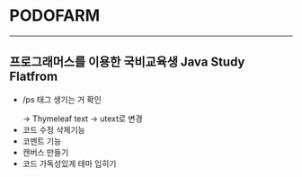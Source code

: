 # PODOFARM
---

## 프로그래머스를 이용한 국비교육생 Java Study Flatfrom

- <p> /ps 태그 생기는 거 확인 </p> -> Thymeleaf text -> utext로 변경
- 코드 수정 삭제기능
- 코멘트 기능
- 캔버스 만들기
- 코드 가독성있게 테마 입히기